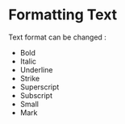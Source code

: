# Formatting Text
Text format can be changed :
-	Bold
-	Italic
-	Underline
-	Strike
-	Superscript
-	Subscript
-	Small
-	Mark

